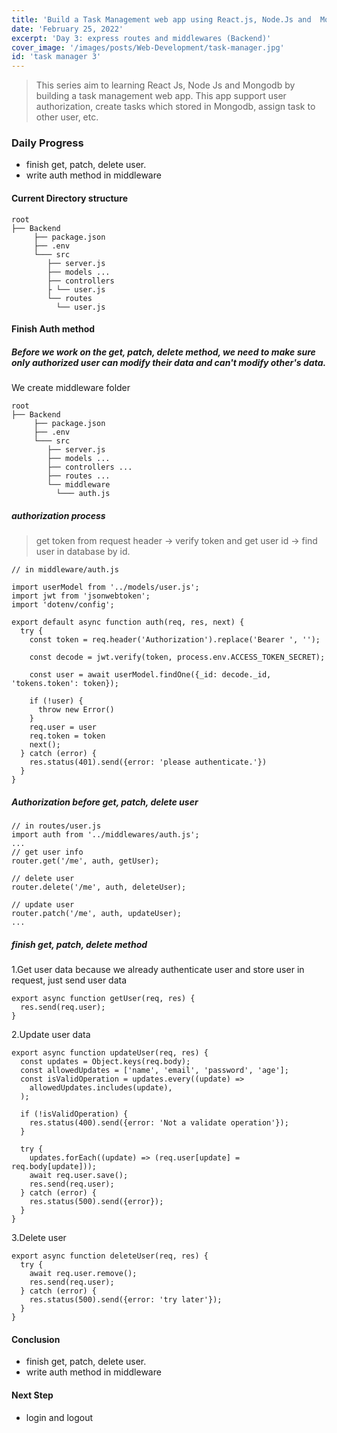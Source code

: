 ```yaml
---
title: 'Build a Task Management web app using React.js, Node.Js and  Mongodb - day 3'
date: 'February 25, 2022'
excerpt: 'Day 3: express routes and middlewares (Backend)'
cover_image: '/images/posts/Web-Development/task-manager.jpg'
id: 'task manager 3'
---
```


> This series aim to learning React Js, Node Js and Mongodb by building a task management web app. 
> This app support user authorization, create tasks which stored in Mongodb, assign task to other user, etc.

### Daily Progress
- finish get, patch, delete user.
- write auth method in middleware

#### Current Directory structure
```
root
├── Backend
     ├── package.json
     ├── .env
     └─── src
        ├── server.js
        ├── models ...
        ├── controllers
        ├ └── user.js
        └── routes
          └── user.js
```

#### Finish Auth method
##### Before we work on the get, patch, delete method, we need to make sure only authorized user can modify their data and can't modify other's data.
We create middleware folder
```
root
├── Backend
     ├── package.json
     ├── .env
     └─── src
        ├── server.js
        ├── models ...
        ├── controllers ...
        ├── routes ...
        └── middleware
          └─── auth.js
```
##### authorization process
> get token from request header -> verify token and get user id -> find user in database by id.

```
// in middleware/auth.js

import userModel from '../models/user.js';
import jwt from 'jsonwebtoken';
import 'dotenv/config';

export default async function auth(req, res, next) {
  try {
    const token = req.header('Authorization').replace('Bearer ', '');

    const decode = jwt.verify(token, process.env.ACCESS_TOKEN_SECRET);

    const user = await userModel.findOne({_id: decode._id, 'tokens.token': token});

    if (!user) {
      throw new Error()
    }
    req.user = user 
    req.token = token
    next();
  } catch (error) {
    res.status(401).send({error: 'please authenticate.'})
  }
}
```
##### Authorization before get, patch, delete user
```
// in routes/user.js
import auth from '../middlewares/auth.js';
...
// get user info
router.get('/me', auth, getUser);

// delete user
router.delete('/me', auth, deleteUser);

// update user
router.patch('/me', auth, updateUser);
...
```
##### finish get, patch, delete method 
1.Get user data 
because we already authenticate user and store user in request, just send user data
```
export async function getUser(req, res) {
  res.send(req.user);
}
```

2.Update user data
```
export async function updateUser(req, res) {
  const updates = Object.keys(req.body);
  const allowedUpdates = ['name', 'email', 'password', 'age'];
  const isValidOperation = updates.every((update) =>
    allowedUpdates.includes(update),
  );

  if (!isValidOperation) {
    res.status(400).send({error: 'Not a validate operation'});
  }

  try {
    updates.forEach((update) => (req.user[update] = req.body[update]));
    await req.user.save();
    res.send(req.user);
  } catch (error) {
    res.status(500).send({error});
  }
}
```

3.Delete user 
```
export async function deleteUser(req, res) {
  try {
    await req.user.remove();
    res.send(req.user);
  } catch (error) {
    res.status(500).send({error: 'try later'});
  }
}
```

#### Conclusion
- finish get, patch, delete user.
- write auth method in middleware

#### Next Step
- login and logout
